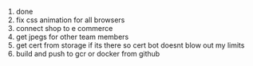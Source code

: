 1. done
2. fix css animation for all browsers
3. connect shop to e commerce 
4. get jpegs for other team members
5. get cert from storage if its there so cert bot doesnt blow out my limits 
6. build and push to gcr or docker from github

